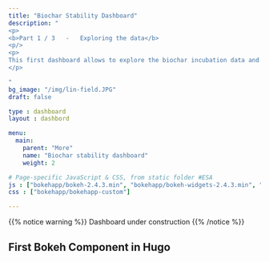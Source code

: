 ```yaml
---
title: "Biochar Stability Dashboard"
description: "
<p>
<b>Part 1 / 3   -   Exploring the data</b>
<p/>
<p>
This first dashboard allows to explore the biochar incubation data and the associated metadata, which were collected from the litterature and compiled in a single consistent format. The result of many hours of work.
</p>

"
bg_image: "/img/lin-field.JPG"
draft: false

type : dashboard
layout : dashbord

menu:
  main:
    parent: "More"
    name: "Biochar stability dashboard"
    weight: 2

# Page-specific JavaScript & CSS, from static folder #ESA
js : ["bokehapp/bokeh-2.4.3.min", "bokehapp/bokeh-widgets-2.4.3.min", "bokehapp/bokeh-tables-2.4.3.min", "bokehapp/bokeh-gl-2.4.3.min", "bokehapp/bokeh-mathjax-2.4.3.min", ]
css : ["bokehapp/bokehapp-custom"]

---
```

<div class="col-md-12">
{{% notice warning %}}
Dashboard under construction 
{{% /notice %}}
</div>

<!-- MAIN DASHBOARD -->
<section class="">
  <div class="">
 
<div class="row">
  <div class="col-md-9 col-md-push-1">

## **First Bokeh Component in Hugo**
  
  </div>
</div>

<div class="row">
<div id="component_1" style="height:90vh; width:90vh; margin-left:10vh; margin-right:10vh;" >
    <div class="bk-root" id="f5d8847a-02e6-4871-8b84-ffbd20996cc3" data-root-id="907123"></div>    <br />
</div>
</div>

</div>
</section>

<!-- DATA DOWNLOAD  -->
<section class="section-sm section-dark">
<div class="container">
<div class="row">
  <div class="col-md-9 col-md-push-1">

## **Download all the data**

All the data shown above (and the code to deal with it) is available for download in various format:
* Get it from *GitHub* (data + code)
* Get it in *.xlsx* format (data only)
* Get it in *.json* format (data only)

## **Scroll down for more**

Below, more interactive figures and text analyses are provided. They reproduce the results from our pre-print article published here *insert link*.

  </div>
</div>
</div>
</section>

<!-- FURTHER FIGURES -->
<section class="">
<div class="container">

<div class="row">
  <div class="col-md-9 col-md-push-0">

## **Biomass types**

  </div>
</div>

<div class="row">
<div class="col-md-7">
<div id="component_2" style="height:90vh;" >
    <div class="bk-root" id="6316b263-df3d-4f12-816e-5e4f22ec1399" data-root-id="881578"></div>    <br />
</div>
</div>

<div class="col-md-5">
<div id="component_text_2>

## **TEXT FOR FIGURE 2**

</div>
</div>
</div>

</div>
</section>


<section>
</section>

<div id="bokeh_component_scripts">
<script type="text/javascript" src="../component_2.js"></script>
<script type="text/javascript" src="../component_1.js"></script>
</div>